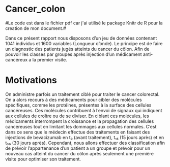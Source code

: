 # Cancer_colon
#Le code est dans le fichier pdf car j'ai utilisé le package Knitr de R pour la creation de mon document.#

Dans ce présent rapport nous disposons d’un jeu de données contenant 1041 individus et 
1600 variables (Longueur d’onde). 
Le principe est de faire un diagnostic des patients jugés atteints du cancer du côlon. Afin de
pouvoir les classes par groupes après injection d’un médicament anti-cancéreux a la 
premier visite. 

# Motivations

On administre parfois un traitement ciblé pour traiter le cancer colorectal. On a alors 
recours à des médicaments pour cibler des molécules spécifiques, comme les protéines, 
présentes à la surface des cellules cancéreuses. Ces molécules contribuent à l’envoi de
signaux qui indiquent aux cellules de croître ou de se diviser. En ciblant ces molécules, les 
médicaments interrompent la croissance et la propagation des cellules cancéreuses tout en 
limitant les dommages aux cellules normales. 
C’est dans ce sens que le médecin effectue des traitements en faisant des injections de
bevacizumab en t₀ (avant traitement), t₁₅ (15 jours après) et en t₃₀ (30 jours après). 
Cependant, nous allons effectuer des classification afin de prévoir l’appartenance d’un 
patient a un groupe et prévoir pour un nouveau cas atteint du cancer du côlon après 
seulement une première visite pour optimiser son traitement. 
